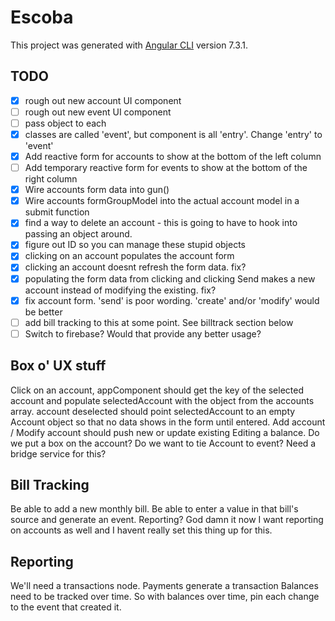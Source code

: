 # Escoba

This project was generated with [Angular CLI](https://github.com/angular/angular-cli) version 7.3.1.

## TODO

- [x] rough out new account UI component
- [ ] rough out new event UI component
- [ ] pass object to each
- [x] classes are called 'event', but component is all 'entry'. Change 'entry' to 'event'
- [x] Add reactive form for accounts to show at the bottom of the left column
- [ ] Add temporary reactive form for events to show at the bottom of the right column
- [x] Wire accounts form data into gun()
- [x] Wire accounts formGroupModel into the actual account model in a submit function
- [x] find a way to delete an account - this is going to have to hook into passing an object around.
- [x] figure out ID so you can manage these stupid objects
- [x] clicking on an account populates the account form
- [x] clicking an account doesnt refresh the form data. fix?
- [x] populating the form data from clicking and clicking Send makes a new account instead of modifying the existing. fix?
- [x] fix account form. 'send' is poor wording. 'create' and/or 'modify' would be better
- [ ] add bill tracking to this at some point.  See billtrack section below
- [ ] Switch to firebase? Would that provide any better usage?

## Box o' UX stuff

Click on an account, appComponent should get the key of the selected account and populate selectedAccount with the object from the accounts array.
account deselected should point selectedAccount to an empty Account object so that no data shows in the form until entered.
Add account / Modify account should push new or update existing
Editing a balance.  Do we put a box on the account?  Do we want to tie Account to event?  Need a bridge service for this?

## Bill Tracking

Be able to add a new monthly bill.
Be able to enter a value in that bill's source and generate an event.
Reporting?
God damn it now I want reporting on accounts as well and I havent really set this thing up for this.

## Reporting

We'll need a transactions node.
Payments generate a transaction
Balances need to be tracked over time.
So with balances over time, pin each change to the event that created it.